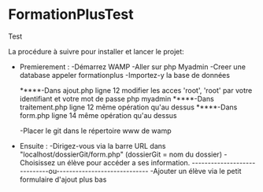 # FormationPlusTest
Test

La procédure à suivre pour installer et lancer le
projet:

- Premierement :
    -Démarrez WAMP
    -Aller sur php Myadmin
    -Creer une database appeler formationplus
    -Importez-y la base de données

    *****-Dans ajout.php ligne 12 modifier les acces 'root', 'root' par votre identifiant et votre mot de passe php myadmin
    *****-Dans traitement.php ligne 12 même opération qu'au dessus
    *****-Dans form.php ligne 14 même opération qu'au dessus

    -Placer le git dans le répertoire www de wamp
- Ensuite :
    -Dirigez-vous via la barre URL dans "localhost/dossierGit/form.php"
        (dossierGit = nom du dossier)
    -Choisissez un élève pour accéder a ses information.
        -----------------------------ou-----------------------------
    -Ajouter un élève via le petit formulaire d'ajout plus bas